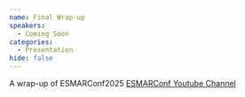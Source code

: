 ```yaml
---
name: Final Wrap-up
speakers:
  - Coming Soon
categories:
  - Presentation
hide: false
---
```


A wrap-up of ESMARConf2025
[ESMARConf Youtube Channel](https://www.youtube.com/@esmarconf)